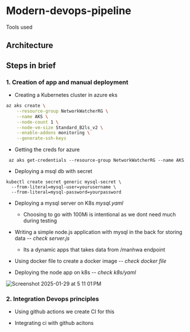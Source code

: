 # Modern-devops-pipeline
Tools used 

## Architecture

## Steps in brief
### 1. Creation of app and manual deployment
-  Creating a Kubernetes cluster in azure eks

```bash
az aks create \
    --resource-group NetworkWatcherRG \
    --name AKS \
    --node-count 1 \
    --node-vm-size Standard_B2ls_v2 \
    --enable-addons monitoring \
    --generate-ssh-keys
```
- Getting the creds for azure
```
 az aks get-credentials --resource-group NetworkWatcherRG --name AKS
```
- Deploying a msql db with secret
```
kubectl create secret generic mysql-secret \
  --from-literal=mysql-user=yourusername \
  --from-literal=mysql-password=yourpassword
```
- Deploying a mysql server on K8s  _mysql.yaml_
  - Choosing to go with 100Mi is intentional as we dont need much during testing

- Writing a simple node.js application with mysql in the back for storing data -- _check server.js_
  - Its a dynamic apps that takes data from /manhwa endpoint
  
- Using docker file to create a docker image   -- _check docker file_
- Deploying the node app on k8s -- _check k8s/yaml_
  
![Screenshot 2025-01-29 at 5 11 01 PM](https://github.com/user-attachments/assets/b405e8dc-5953-4fc2-ac7f-4e7fd36e6811)
### 2. Integration Devops principles 
- Using github actions we create CI for this



- Integrating ci with github acitons
